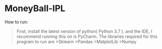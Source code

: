 # MoneyBall-IPL


How to run:
>First, install the latest version of python( Python 3.7 ), and the IDE, I recommend running this on is PyCharm.
>The libraries required for this program to run are
	>Sklearn
	>Pandas
	>MatplotLib
	>Numpy

